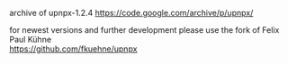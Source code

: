 archive of upnpx-1.2.4
https://code.google.com/archive/p/upnpx/

for newest versions and further development please use the fork of Felix Paul Kühne  
https://github.com/fkuehne/upnpx
